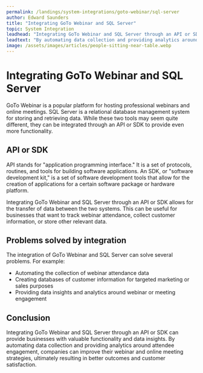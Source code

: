 ```yaml
---
permalink: /landings/system-integrations/goto-webinar/sql-server
author: Edward Saunders
title: "Integrating GoTo Webinar and SQL Server"
topic: System Integration
leadhead: "Integrating GoTo Webinar and SQL Server through an API or SDK can provide businesses with valuable functionality and data insights"
leadtext: "By automating data collection and providing analytics around attendee engagement, companies can improve their webinar and online meeting strategies, ultimately resulting in better outcomes and customer satisfaction."
image: /assets/images/articles/people-sitting-near-table.webp
---
```

<div class="arttext">    <h1>Integrating GoTo Webinar and SQL Server</h1>
    <p>GoTo Webinar is a popular platform for hosting professional webinars and online meetings. SQL Server is a relational database management system for storing and retrieving data. While these two tools may seem quite different, they can be integrated through an API or SDK to provide even more functionality.</p>
    <h2>API or SDK</h2>
    <p>API stands for "application programming interface." It is a set of protocols, routines, and tools for building software applications. An SDK, or "software development kit," is a set of software development tools that allow for the creation of applications for a certain software package or hardware platform.</p>
    <p>Integrating GoTo Webinar and SQL Server through an API or SDK allows for the transfer of data between the two systems. This can be useful for businesses that want to track webinar attendance, collect customer information, or store other relevant data.</p>
    <h2>Problems solved by integration</h2>
    <p>The integration of GoTo Webinar and SQL Server can solve several problems. For example:</p>
    <ul>
      <li>Automating the collection of webinar attendance data</li>
      <li>Creating databases of customer information for targeted marketing or sales purposes</li>
      <li>Providing data insights and analytics around webinar or meeting engagement</li>
    </ul>
    <h2>Conclusion</h2>
    <p>Integrating GoTo Webinar and SQL Server through an API or SDK can provide businesses with valuable functionality and data insights. By automating data collection and providing analytics around attendee engagement, companies can improve their webinar and online meeting strategies, ultimately resulting in better outcomes and customer satisfaction.</p>
</div>